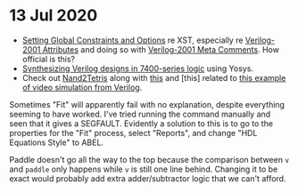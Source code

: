 # 13 Jul 2020

*   [Setting Global Constraints and Options](https://www.xilinx.com/support/documentation/sw_manuals/xilinx10/books/docs/xst/xst.pdf#page=310) re XST, especially re [Verilog-2001 Attributes](https://www.xilinx.com/support/documentation/sw_manuals/xilinx10/books/docs/xst/xst.pdf#page=314&zoom=100,70,602) and doing so with [Verilog-2001 Meta Comments](https://www.xilinx.com/support/documentation/sw_manuals/xilinx10/books/docs/xst/xst.pdf#page=315&zoom=100,70,704). How official is this?
*   [Synthesizing Verilog designs in 7400-series logic](https://hackaday.com/2019/07/20/breathing-led-done-with-raw-logic-synthesized-from-a-verilog-design/) using Yosys.
*   Check out [Nand2Tetris](https://www.nand2tetris.org/) along with [this](https://hackaday.io/project/160865-nand2tetris-in-verilog-part3-verilator-and-sdl2/details) and [this] related to [this example of video simulation from Verilog](https://twitter.com/richard_eng/status/1187073490442162179?lang=en).

Sometimes "Fit" will apparently fail with no explanation, despite everything seeming to have worked. I've tried running the command manually and seen that it gives a SEGFAULT. Evidently a solution to this is to go to the properties for the "Fit" process, select "Reports", and change "HDL Equations Style" to ABEL.

Paddle doesn't go all the way to the top because the comparison between `v` and `paddle` only happens while `v` is still one line behind. Changing it to be exact would probably add extra adder/subtractor logic that we can't afford.
